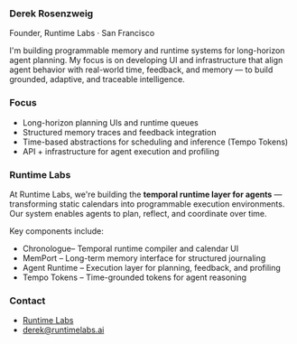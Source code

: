### Derek Rosenzweig  
Founder, Runtime Labs · San Francisco  

I'm building programmable memory and runtime systems for long-horizon agent planning. My focus is on developing UI and infrastructure that align agent behavior with real-world time, feedback, and memory — to build grounded, adaptive, and traceable intelligence.

### Focus

- Long-horizon planning UIs and runtime queues  
- Structured memory traces and feedback integration  
- Time-based abstractions for scheduling and inference (Tempo Tokens)  
- API + infrastructure for agent execution and profiling  

### Runtime Labs

At Runtime Labs, we're building the **temporal runtime layer for agents** — transforming static calendars into programmable execution environments. Our system enables agents to plan, reflect, and coordinate over time.

Key components include:

- Chronologue– Temporal runtime compiler and calendar UI  
- MemPort – Long-term memory interface for structured journaling  
- Agent Runtime – Execution layer for planning, feedback, and profiling  
- Tempo Tokens – Time-grounded tokens for agent reasoning 

### Contact

- [Runtime Labs](https://github.com/runtimelabs-inc)  
- derek@runtimelabs.ai  
